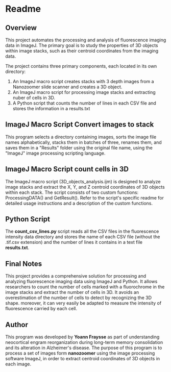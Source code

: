 # Readme

## Overview

This project automates the processing and analysis of fluorescence imaging data in ImageJ. The primary goal is to study the properties of 3D objects within image stacks, such as their centroid coordinates from the imaging data.

The project contains three primary components, each located in its own directory:

1. An ImageJ macro script creates stacks with 3 depth images from a Nanozoomer slide scanner and creates a 3D object.
2. An ImageJ macro script for processing image stacks and extracting nuber of cells in 3D. 
3. A Python script that counts the number of lines in each CSV file and stores the information in a results.txt 

## ImageJ Macro Script Convert images to stack

This program selects a directory containing images, sorts the image file names alphabetically, stacks them in batches of three, renames them, and saves them in a "Results" folder using the original file name, using the "ImageJ" image processing scripting language.

## ImageJ Macro Script count cells in 3D

The ImageJ macro script (3D_objects_analysis.ijm) is designed to analyze image stacks and extract the X, Y, and Z centroid coordinates of 3D objects within each stack. The script consists of two custom functions: ProcessingDATA() and GetResult(). Refer to the script's specific readme for detailed usage instructions and a description of the custom functions.

## Python Script

The **count_csv_lines.py** script reads all the CSV files in the fluorescence intensity data directory and stores the name of each CSV file (without the .tif.csv extension) and the number of lines it contains in a text file **results.txt**.

## Final Notes

This project provides a comprehensive solution for processing and analyzing fluorescence imaging data using ImageJ and Python. It allows researchers to count the number of cells marked with a fluorochrome in the image stacks and extract the number of cells in 3D. It avoids an overestimation of the number of cells to detect by recognizing the 3D shape. moreover, it can very easily be adapted to measure the intensity of fluorescence carried by each cell.

## Author

This program was developed by **Yoann Fraysse** as part of understanding neocortical engram reorganization during long-term memory consolidation and its alteration in Alzheimer's disease. The purpose of this program is to process a set of images form **nanozoomer** using the image processing software ImageJ, in order to extract centroid coordinates of 3D objects in each image.
